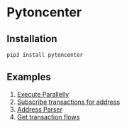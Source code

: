 # Pytoncenter

## Installation
```bash
pip3 install pytoncenter
```

## Examples
1. [Execute Parallelly](./examples/execute_many.py)
2. [Subscribe transactions for address](./examples/subscribe.py)
3. [Address Parser](./examples/address.py)
4. [Get transaction flows](./examples/transaction_flows.py)